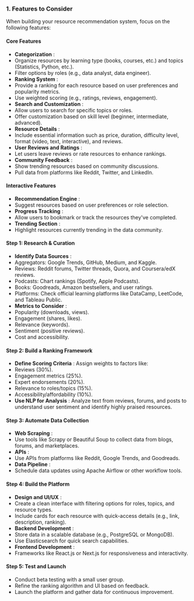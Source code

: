 ### 1. Features to Consider

When building your resource recommendation system, focus on the following features:

#### **Core Features**

* **Categorization** :
* Organize resources by learning type (books, courses, etc.) and topics (Statistics, Python, etc.).
* Filter options by roles (e.g., data analyst, data engineer).
* **Ranking System** :
* Provide a ranking for each resource based on user preferences and popularity metrics.
* Use weighted scoring (e.g., ratings, reviews, engagement).
* **Search and Customization** :
* Allow users to search for specific topics or roles.
* Offer customization based on skill level (beginner, intermediate, advanced).
* **Resource Details** :
* Include essential information such as price, duration, difficulty level, format (video, text, interactive), and reviews.
* **User Reviews and Ratings** :
* Let users leave reviews or rate resources to enhance rankings.
* **Community Feedback** :
* Show trending resources based on community discussions.
* Pull data from platforms like Reddit, Twitter, and LinkedIn.

#### **Interactive Features**

* **Recommendation Engine** :
* Suggest resources based on user preferences or role selection.
* **Progress Tracking** :
* Allow users to bookmark or track the resources they've completed.
* **Trending Section** :
* Highlight resources currently trending in the data community.

#### **Step 1: Research & Curation**

* **Identify Data Sources** :
* Aggregators: Google Trends, GitHub, Medium, and Kaggle.
* Reviews: Reddit forums, Twitter threads, Quora, and Coursera/edX reviews.
* Podcasts: Chart rankings (Spotify, Apple Podcasts).
* Books: Goodreads, Amazon bestsellers, and user ratings.
* Platforms: Check official learning platforms like DataCamp, LeetCode, and Tableau Public.
* **Metrics to Consider** :
* Popularity (downloads, views).
* Engagement (shares, likes).
* Relevance (keywords).
* Sentiment (positive reviews).
* Cost and accessibility.

#### **Step 2: Build a Ranking Framework**

* **Define Scoring Criteria** :
  Assign weights to factors like:
* Reviews (30%).
* Engagement metrics (25%).
* Expert endorsements (20%).
* Relevance to roles/topics (15%).
* Accessibility/affordability (10%).
* **Use NLP for Analysis** :
  Analyze text from reviews, forums, and posts to understand user sentiment and identify highly praised resources.

#### **Step 3: Automate Data Collection**

* **Web Scraping** :
* Use tools like Scrapy or Beautiful Soup to collect data from blogs, forums, and marketplaces.
* **APIs** :
* Use APIs from platforms like Reddit, Google Trends, and Goodreads.
* **Data Pipeline** :
* Schedule data updates using Apache Airflow or other workflow tools.

#### **Step 4: Build the Platform**

* **Design and UI/UX** :
* Create a clean interface with filtering options for roles, topics, and resource types.
* Include cards for each resource with quick-access details (e.g., link, description, ranking).
* **Backend Development** :
* Store data in a scalable database (e.g., PostgreSQL or MongoDB).
* Use Elasticsearch for quick search capabilities.
* **Frontend Development** :
* Frameworks like React.js or Next.js for responsiveness and interactivity.

#### **Step 5: Test and Launch**

* Conduct beta testing with a small user group.
* Refine the ranking algorithm and UI based on feedback.
* Launch the platform and gather data for continuous improvement.
